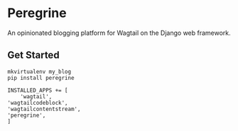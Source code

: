 # Peregrine

An opinionated blogging platform for Wagtail on the Django web framework.

## Get Started

    mkvirtualenv my_blog
    pip install peregrine

    INSTALLED_APPS += [
        'wagtail',
	'wagtailcodeblock',
	'wagtailcontentstream',
	'peregrine',
    ]
